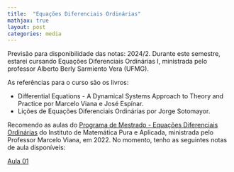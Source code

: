 ```yaml
---
title:  "Equações Diferenciais Ordinárias"
mathjax: true
layout: post
categories: media
---
```


Previsão para disponibilidade das notas: 2024/2. Durante este semestre, estarei cursando Equações Diferenciais Ordinárias I, ministrada pelo professor Alberto Berly Sarmiento Vera (UFMG).

As referências para o curso são os livros:
- Differential Equations - A Dynamical Systems Approach to Theory and Practice por Marcelo Viana e José Espínar.
- Lições de Equações Diferenciais Ordinárias por Jorge Sotomayor.

Recomendo as aulas do [Programa de Mestrado - Equações Diferenciais Ordinárias](https://www.youtube.com/playlist?list=PLo4jXE-LdDTRytDPpzIMnk7TqC0aNmqqS) do Instituto de Matemática Pura e Aplicada, ministrada pelo Professor Marcelo Viana, em 2022. No momento, tenho as seguintes notas de aula disponíveis:

<a href="https://drive.google.com/file/d/1uO1SizUlUnC4ww9mUzUC2OdszdznMe5-/view" target="_blank">Aula 01</a>
